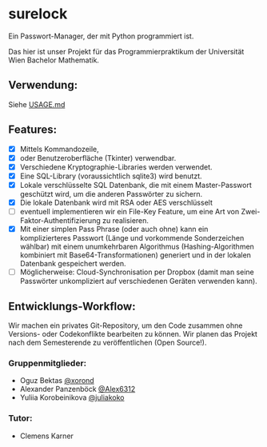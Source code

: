 # surelock

Ein Passwort-Manager, der mit Python programmiert ist.

Das hier ist unser Projekt für das Programmierpraktikum der Universität Wien Bachelor Mathematik.

## Verwendung:

Siehe [USAGE.md](https://github.com/xorond/surelock/blob/master/docs/USAGE.md)

## Features: 
- [x] Mittels Kommandozeile,
- [x] oder Benutzeroberfläche (Tkinter) verwendbar.
- [x] Verschiedene Kryptographie-Libraries werden verwendet.
- [x] Eine SQL-Library (voraussichtlich sqlite3) wird benutzt. 
- [x] Lokale verschlüsselte SQL Datenbank, die mit einem Master-Passwort geschützt wird, um die anderen Passwörter zu sichern.
- [x] Die lokale Datenbank wird mit RSA oder AES verschlüsselt
- [ ] eventuell implementieren wir ein File-Key Feature, um eine Art von Zwei-Faktor-Authentifizierung zu realisieren.
- [x] Mit einer simplen Pass Phrase (oder auch ohne) kann ein komplizierteres Passwort (Länge und vorkommende Sonderzeichen wählbar) mit einem unumkehrbaren Algorithmus (Hashing-Algorithmen kombiniert mit Base64-Transformationen) generiert und in der lokalen Datenbank gespeichert werden.
 - [ ] Möglicherweise: Cloud-Synchronisation per Dropbox (damit man seine Passwörter unkompliziert auf verschiedenen Geräten verwenden kann).

## Entwicklungs-Workflow: 
Wir machen ein privates Git-Repository, um den Code zusammen ohne Versions- oder Codekonflikte bearbeiten zu können. Wir planen das Projekt nach dem Semesterende zu veröffentlichen (Open Source!).

### Gruppenmitglieder:
  * Oguz Bektas           [@xorond](https://github.com/xorond)
  * Alexander Panzenböck  [@Alex6312](https://github.com/Alex6312)
  * Yuliia Korobeinikova  [@juliakoko](https://github.com/juliakoko)

### Tutor: 
  * Clemens Karner

